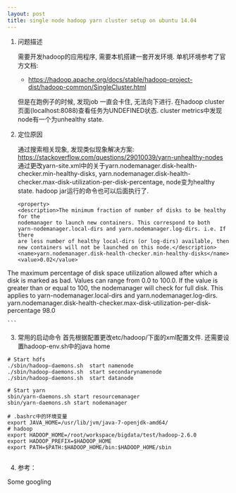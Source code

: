 ```yaml
---
layout: post
title: single node hadoop yarn cluster setup on ubuntu 14.04
---
```


1. 问题描述

   需要开发hadoop的应用程序, 需要本机搭建一套开发环境.  单机环境参考了官方文档:
   - <https://hadoop.apache.org/docs/stable/hadoop-project-dist/hadoop-common/SingleCluster.html>

   但是在跑例子的时候, 发现job 一直会卡住, 无法向下进行. 
   在hadoop cluster页面(localhost:8088)查看任务为UNDEFINED状态. 
   cluster metrics中发现node有一个为unhealthy state.

   


2. 定位原因

   通过搜索相关现象, 发现类似现象解决方案: <https://stackoverflow.com/questions/29010039/yarn-unhealthy-nodes>
    通过更改yarn-site.xml中的关于yarn.nodemanager.disk-health-checker.min-healthy-disks, yarn.nodemanager.disk-health-checker.max-disk-utilization-per-disk-percentage, node变为healthy state. hadoop jar运行的命令也可以后面执行了.
    ```shell
   <property>
    <description>The minimum fraction of number of disks to be healthy for the
    nodemanager to launch new containers. This correspond to both
    yarn-nodemanager.local-dirs and yarn.nodemanager.log-dirs. i.e. If there
    are less number of healthy local-dirs (or log-dirs) available, then
    new containers will not be launched on this node.</description>
    <name>yarn.nodemanager.disk-health-checker.min-healthy-disks</name>
    <value>0.02</value>
  </property>

  <property>
    <description>The maximum percentage of disk space utilization allowed after
    which a disk is marked as bad. Values can range from 0.0 to 100.0.
    If the value is greater than or equal to 100, the nodemanager will check
    for full disk. This applies to yarn-nodemanager.local-dirs and
    yarn.nodemanager.log-dirs.</description>
    <name>yarn.nodemanager.disk-health-checker.max-disk-utilization-per-disk-percentage</name>
    <value>98.0</value>
  </property>
 
    ```

3. 常用的启动命令
  首先根据配置更改etc/hadoop/下面的xml配置文件. 
  还需要设置hadoop-env.sh中的java home
   

```shell
# Start hdfs
./sbin/hadoop-daemons.sh  start namenode
./sbin/hadoop-daemons.sh  start secondarynamenode
./sbin/hadoop-daemons.sh  start datanode

```
```
# Start yarn
sbin/yarn-daemons.sh start resourcemanager
sbin/yarn-daemons.sh start nodemanager

```
```
# .bashrc中的环境变量
export JAVA_HOME=/usr/lib/jvm/java-7-openjdk-amd64/
# hadoop
export HADOOP_HOME=/root/workspace/bigdata/test/hadoop-2.6.0
export HADOOP_PREFIX=$HADOOP_HOME
export PATH=$PATH:$HADOOP_HOME/bin:$HADOOP_HOME/sbin
 
   ```

4. 参考：

Some googling
